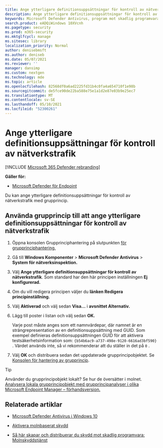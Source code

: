 ```yaml
---
title: Ange ytterligare definitionsuppsättningar för kontroll av nätverkstrafik för Microsoft Defender Antivirus
description: Ange ytterligare definitionsuppsättningar för kontroll av nätverkstrafik för Microsoft Defender Antivirus.
keywords: Microsoft Defender Antivirus, program mot skadlig programvara, säkerhet, defender, kontroll av nätverkstrafik
search.product: eADQiWindows 10XVcnh
ms.pagetype: security
ms.prod: m365-security
ms.mktglfcycl: manage
ms.sitesec: library
localization_priority: Normal
author: denisebmsft
ms.author: deniseb
ms.date: 05/07/2021
ms.reviewer: ''
manager: dansimp
ms.custom: nextgen
ms.technology: mde
ms.topic: article
ms.openlocfilehash: 82568df0a6ad2225fd31b4c0fa4a654710f1e98b
ms.sourcegitcommit: de5fce90de22ba588e75e1a1d2e87e03b9e25ec7
ms.translationtype: MT
ms.contentlocale: sv-SE
ms.lasthandoff: 05/10/2021
ms.locfileid: "52300261"
---
```

# <a name="specify-additional-definition-sets-for-network-traffic-inspection"></a>Ange ytterligare definitionsuppsättningar för kontroll av nätverkstrafik

[!INCLUDE [Microsoft 365 Defender rebranding](../../includes/microsoft-defender.md)]

**Gäller för:**

- [Microsoft Defender för Endpoint](/microsoft-365/security/defender-endpoint/)

Du kan ange ytterligare definitionsuppsättningar för kontroll av nätverkstrafik med grupprincip.

## <a name="use-group-policy-to-specify-additional-definition-sets-for-network-traffic-inspection"></a>Använda grupprincip till att ange ytterligare definitionsuppsättningar för kontroll av nätverkstrafik

1. Öppna konsolen Grupprinciphantering på slutpunkten [för grupprinciphantering.](/previous-versions/windows/it-pro/windows-server-2008-R2-and-2008/cc731212(v=ws.11))

2. Gå till **Windows Komponenter**  >  **Microsoft Defender Antivirus**  >  **System för nätverksinspektion.** 

3. Välj **Ange ytterligare definitionsuppsättningar för kontroll av nätverkstrafik**. Som standard har den här principen inställningen **Ej konfigurerad.** 

4. Om du vill redigera principen väljer du **länken Redigera principinställning.**

5. Välj **Aktiverad** och välj sedan **Visa...** i **avsnittet Alternativ.**

6. Lägg till poster i listan och välj sedan **OK.** 

   Varje post måste anges som ett namnvärdepar, där namnet är en strängrepresentation av en definitionsuppsättning med GUID. Som exempel definieras definitionsuppsättningen GUID för att aktivera testsäkerhetsinformation som: `{b54b6ac9-a737-498e-9120-6616ad3bf590}` . Värdet används inte, så vi rekommenderar att du ställer in det på `0` . 

7. Välj **OK** och distribuera sedan det uppdaterade grupprincipobjektet. Se [Konsolen för hantering av grupprincip](/windows/win32/srvnodes/group-policy).

> [!TIP]
> Använder du grupprincipobjekt lokalt? Se hur de översätter i molnet. [Analysera lokala grupprincipobjekt med grupprincipanalyser i olika Microsoft Endpoint Manager – förhandsversion.](/mem/intune/configuration/group-policy-analytics) 
  
## <a name="related-articles"></a>Relaterade artiklar

- [Microsoft Defender Antivirus i Windows 10](microsoft-defender-antivirus-in-windows-10.md)
 
- [Aktivera molnbaserat skydd](enable-cloud-protection-microsoft-defender-antivirus.md)

- [Så här skapar och distribuerar du skydd mot skadlig programvara: Molnskyddstjänst](/configmgr/protect/deploy-use/endpoint-antimalware-policies#cloud-protection-service)
